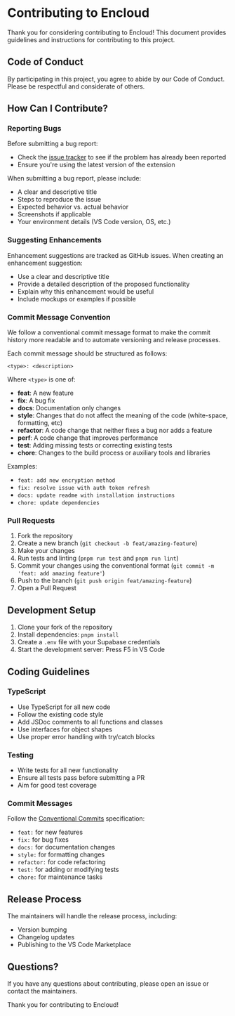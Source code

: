 # Contributing to Encloud

Thank you for considering contributing to Encloud! This document provides guidelines and instructions for contributing to this project.

## Code of Conduct

By participating in this project, you agree to abide by our Code of Conduct. Please be respectful and considerate of others.

## How Can I Contribute?

### Reporting Bugs

Before submitting a bug report:
- Check the [issue tracker](https://github.com/berzz26/encloud/issues) to see if the problem has already been reported
- Ensure you're using the latest version of the extension

When submitting a bug report, please include:
- A clear and descriptive title
- Steps to reproduce the issue
- Expected behavior vs. actual behavior
- Screenshots if applicable
- Your environment details (VS Code version, OS, etc.)

### Suggesting Enhancements

Enhancement suggestions are tracked as GitHub issues. When creating an enhancement suggestion:
- Use a clear and descriptive title
- Provide a detailed description of the proposed functionality
- Explain why this enhancement would be useful
- Include mockups or examples if possible

### Commit Message Convention

We follow a conventional commit message format to make the commit history more readable and to automate versioning and release processes.

Each commit message should be structured as follows:

```
<type>: <description>
```

Where `<type>` is one of:

- **feat**: A new feature
- **fix**: A bug fix
- **docs**: Documentation only changes
- **style**: Changes that do not affect the meaning of the code (white-space, formatting, etc)
- **refactor**: A code change that neither fixes a bug nor adds a feature
- **perf**: A code change that improves performance
- **test**: Adding missing tests or correcting existing tests
- **chore**: Changes to the build process or auxiliary tools and libraries

Examples:
- `feat: add new encryption method`
- `fix: resolve issue with auth token refresh`
- `docs: update readme with installation instructions`
- `chore: update dependencies`

### Pull Requests

1. Fork the repository
2. Create a new branch (`git checkout -b feat/amazing-feature`)
3. Make your changes
4. Run tests and linting (`pnpm run test` and `pnpm run lint`)
5. Commit your changes using the conventional format (`git commit -m 'feat: add amazing feature'`)
6. Push to the branch (`git push origin feat/amazing-feature`)
7. Open a Pull Request

## Development Setup

1. Clone your fork of the repository
2. Install dependencies: `pnpm install`
3. Create a `.env` file with your Supabase credentials
4. Start the development server: Press F5 in VS Code

## Coding Guidelines

### TypeScript

- Use TypeScript for all new code
- Follow the existing code style
- Add JSDoc comments to all functions and classes
- Use interfaces for object shapes
- Use proper error handling with try/catch blocks

### Testing

- Write tests for all new functionality
- Ensure all tests pass before submitting a PR
- Aim for good test coverage

### Commit Messages

Follow the [Conventional Commits](https://www.conventionalcommits.org/) specification:

- `feat:` for new features
- `fix:` for bug fixes
- `docs:` for documentation changes
- `style:` for formatting changes
- `refactor:` for code refactoring
- `test:` for adding or modifying tests
- `chore:` for maintenance tasks

## Release Process

The maintainers will handle the release process, including:
- Version bumping
- Changelog updates
- Publishing to the VS Code Marketplace

## Questions?

If you have any questions about contributing, please open an issue or contact the maintainers.

Thank you for contributing to Encloud!
